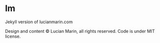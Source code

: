 lm
==

Jekyll version of lucianmarin.com

Design and content &copy; Lucian Marin, all rights reserved.
Code is under MIT license.